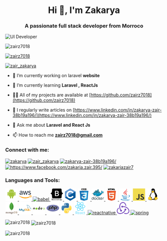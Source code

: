 
<h1 align="center">Hi 👋, I'm Zakarya</h1>
<h3 align="center">A passionate full stack developer from Morroco</h3>

<img alt="UI Developer" width="1000" height="532" data-id="4948736" data-animated-url="https://cdn.dribbble.com/users/2131993/screenshots/4948736/media/45dceb640723d72436c427add7966cf8.gif" skip_resize="true" srcset="https://cdn.dribbble.com/users/2131993/screenshots/4948736/media/45dceb640723d72436c427add7966cf8.gif 320w, https://cdn.dribbble.com/users/2131993/screenshots/4948736/media/45dceb640723d72436c427add7966cf8.gif 400w, https://cdn.dribbble.com/users/2131993/screenshots/4948736/media/45dceb640723d72436c427add7966cf8.gif 450w, https://cdn.dribbble.com/users/2131993/screenshots/4948736/media/45dceb640723d72436c427add7966cf8.gif 640w, https://cdn.dribbble.com/users/2131993/screenshots/4948736/media/45dceb640723d72436c427add7966cf8.gif 700w, https://cdn.dribbble.com/users/2131993/screenshots/4948736/media/45dceb640723d72436c427add7966cf8.gif 800w, https://cdn.dribbble.com/users/2131993/screenshots/4948736/media/45dceb640723d72436c427add7966cf8.gif 768w" sizes="(max-width: 919px) 100vw, max(768px, 98vh)" src="https://cdn.dribbble.com/users/2131993/screenshots/4948736/media/45dceb640723d72436c427add7966cf8.gif">

<p align="left"> <img src="https://komarev.com/ghpvc/?username=zairz7018&label=Profile%20views&color=0e75b6&style=flat" alt="zairz7018" /> </p>

<p align="left"> <a href="https://github.com/ryo-ma/github-profile-trophy"><img src="https://github-profile-trophy.vercel.app/?username=zairz7018" alt="zairz7018" /></a> </p>

<p align="left"> <a href="https://twitter.com/zair_zakarya" target="blank"><img src="https://img.shields.io/twitter/follow/zair_zakarya?logo=twitter&style=for-the-badge" alt="zair_zakarya" /></a> </p>

- 🔭 I’m currently working on laravel **website**

- 🌱 I’m currently learning **Laravel , ReactJs**

- 👨‍💻 All of my projects are available at [https://github.com/zairz7018](https://github.com/zairz7018)

- 📝 I regularly write articles on [https://www.linkedin.com/in/zakarya-zair-38b19a196/](https://www.linkedin.com/in/zakarya-zair-38b19a196/)

- 💬 Ask me about **Laravel and React Js**

- 📫 How to reach me **zairz7018@gmail.com**

<h3 align="left">Connect with me:</h3>
<p align="left">
<a href="https://dev.to/zakarya" target="blank"><img align="center" src="https://raw.githubusercontent.com/rahuldkjain/github-profile-readme-generator/master/src/images/icons/Social/devto.svg" alt="zakarya" height="30" width="40" /></a>
<a href="https://twitter.com/zair_zakarya" target="blank"><img align="center" src="https://raw.githubusercontent.com/rahuldkjain/github-profile-readme-generator/master/src/images/icons/Social/twitter.svg" alt="zair_zakarya" height="30" width="40" /></a>
<a href="https://linkedin.com/in/zakarya-zair-38b19a196/" target="blank"><img align="center" src="https://raw.githubusercontent.com/rahuldkjain/github-profile-readme-generator/master/src/images/icons/Social/linked-in-alt.svg" alt="zakarya-zair-38b19a196/" height="30" width="40" /></a>
<a href="https://fb.com/https://www.facebook.com/zakaria.zair.395/" target="blank"><img align="center" src="https://raw.githubusercontent.com/rahuldkjain/github-profile-readme-generator/master/src/images/icons/Social/facebook.svg" alt="https://www.facebook.com/zakaria.zair.395/" height="30" width="40" /></a>
<a href="https://instagram.com/zakariazair7" target="blank"><img align="center" src="https://raw.githubusercontent.com/rahuldkjain/github-profile-readme-generator/master/src/images/icons/Social/instagram.svg" alt="zakariazair7" height="30" width="40" /></a>
</p>

<h3 align="left">Languages and Tools:</h3>
<p align="left"> <a href="https://developer.android.com" target="_blank" rel="noreferrer"> <img src="https://raw.githubusercontent.com/devicons/devicon/master/icons/android/android-original-wordmark.svg" alt="android" width="40" height="40"/> </a> <a href="https://aws.amazon.com" target="_blank" rel="noreferrer"> <img src="https://raw.githubusercontent.com/devicons/devicon/master/icons/amazonwebservices/amazonwebservices-original-wordmark.svg" alt="aws" width="40" height="40"/> </a> <a href="https://babeljs.io/" target="_blank" rel="noreferrer"> <img src="https://www.vectorlogo.zone/logos/babeljs/babeljs-icon.svg" alt="babel" width="40" height="40"/> </a> <a href="https://getbootstrap.com" target="_blank" rel="noreferrer"> <img src="https://raw.githubusercontent.com/devicons/devicon/master/icons/bootstrap/bootstrap-plain-wordmark.svg" alt="bootstrap" width="40" height="40"/> </a> <a href="https://www.cprogramming.com/" target="_blank" rel="noreferrer"> <img src="https://raw.githubusercontent.com/devicons/devicon/master/icons/c/c-original.svg" alt="c" width="40" height="40"/> </a> <a href="https://www.w3schools.com/css/" target="_blank" rel="noreferrer"> <img src="https://raw.githubusercontent.com/devicons/devicon/master/icons/css3/css3-original-wordmark.svg" alt="css3" width="40" height="40"/> </a> <a href="https://www.docker.com/" target="_blank" rel="noreferrer"> <img src="https://raw.githubusercontent.com/devicons/devicon/master/icons/docker/docker-original-wordmark.svg" alt="docker" width="40" height="40"/> </a> <a href="https://www.w3.org/html/" target="_blank" rel="noreferrer"> <img src="https://raw.githubusercontent.com/devicons/devicon/master/icons/html5/html5-original-wordmark.svg" alt="html5" width="40" height="40"/> </a> <a href="https://www.java.com" target="_blank" rel="noreferrer"> <img src="https://raw.githubusercontent.com/devicons/devicon/master/icons/java/java-original.svg" alt="java" width="40" height="40"/> </a> <a href="https://developer.mozilla.org/en-US/docs/Web/JavaScript" target="_blank" rel="noreferrer"> <img src="https://raw.githubusercontent.com/devicons/devicon/master/icons/javascript/javascript-original.svg" alt="javascript" width="40" height="40"/> </a> <a href="https://www.linux.org/" target="_blank" rel="noreferrer"> <img src="https://raw.githubusercontent.com/devicons/devicon/master/icons/linux/linux-original.svg" alt="linux" width="40" height="40"/> </a> <a href="https://www.mongodb.com/" target="_blank" rel="noreferrer"> <img src="https://raw.githubusercontent.com/devicons/devicon/master/icons/mongodb/mongodb-original-wordmark.svg" alt="mongodb" width="40" height="40"/> </a> <a href="https://www.mysql.com/" target="_blank" rel="noreferrer"> <img src="https://raw.githubusercontent.com/devicons/devicon/master/icons/mysql/mysql-original-wordmark.svg" alt="mysql" width="40" height="40"/> </a> <a href="https://nodejs.org" target="_blank" rel="noreferrer"> <img src="https://raw.githubusercontent.com/devicons/devicon/master/icons/nodejs/nodejs-original-wordmark.svg" alt="nodejs" width="40" height="40"/> </a> <a href="https://www.php.net" target="_blank" rel="noreferrer"> <img src="https://raw.githubusercontent.com/devicons/devicon/master/icons/php/php-original.svg" alt="php" width="40" height="40"/> </a> <a href="https://www.python.org" target="_blank" rel="noreferrer"> <img src="https://raw.githubusercontent.com/devicons/devicon/master/icons/python/python-original.svg" alt="python" width="40" height="40"/> </a> <a href="https://reactjs.org/" target="_blank" rel="noreferrer"> <img src="https://raw.githubusercontent.com/devicons/devicon/master/icons/react/react-original-wordmark.svg" alt="react" width="40" height="40"/> </a> <a href="https://reactnative.dev/" target="_blank" rel="noreferrer"> <img src="https://reactnative.dev/img/header_logo.svg" alt="reactnative" width="40" height="40"/> </a> <a href="https://redux.js.org" target="_blank" rel="noreferrer"> <img src="https://raw.githubusercontent.com/devicons/devicon/master/icons/redux/redux-original.svg" alt="redux" width="40" height="40"/> </a> <a href="https://spring.io/" target="_blank" rel="noreferrer"> <img src="https://www.vectorlogo.zone/logos/springio/springio-icon.svg" alt="spring" width="40" height="40"/> </a> </p>

<p><img align="left" src="https://github-readme-stats.vercel.app/api/top-langs?username=zairz7018&show_icons=true&locale=en&layout=compact" alt="zairz7018" /></p>

<p>&nbsp;<img align="center" src="https://github-readme-stats.vercel.app/api?username=zairz7018&show_icons=true&locale=en" alt="zairz7018" /></p>

<p><img align="center" src="https://github-readme-streak-stats.herokuapp.com/?user=zairz7018&" alt="zairz7018" /></p>
